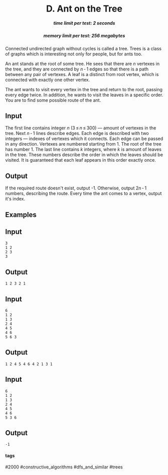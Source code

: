 <h1 style='text-align: center;'> D. Ant on the Tree</h1>

<h5 style='text-align: center;'>time limit per test: 2 seconds</h5>
<h5 style='text-align: center;'>memory limit per test: 256 megabytes</h5>

Connected undirected graph without cycles is called a tree. Trees is a class of graphs which is interesting not only for people, but for ants too.

An ant stands at the root of some tree. He sees that there are *n* vertexes in the tree, and they are connected by *n* - 1 edges so that there is a path between any pair of vertexes. A leaf is a distinct from root vertex, which is connected with exactly one other vertex.

The ant wants to visit every vertex in the tree and return to the root, passing every edge twice. In addition, he wants to visit the leaves in a specific order. You are to find some possible route of the ant.

## Input

The first line contains integer *n* (3 ≤ *n* ≤ 300) — amount of vertexes in the tree. Next *n* - 1 lines describe edges. Each edge is described with two integers — indexes of vertexes which it connects. Each edge can be passed in any direction. Vertexes are numbered starting from 1. The root of the tree has number 1. The last line contains *k* integers, where *k* is amount of leaves in the tree. These numbers describe the order in which the leaves should be visited. It is guaranteed that each leaf appears in this order exactly once.

## Output

If the required route doesn't exist, output -1. Otherwise, output 2*n* - 1 numbers, describing the route. Every time the ant comes to a vertex, output it's index.

## Examples

## Input


```
3  
1 2  
2 3  
3  

```
## Output


```
1 2 3 2 1 
```
## Input


```
6  
1 2  
1 3  
2 4  
4 5  
4 6  
5 6 3  

```
## Output


```
1 2 4 5 4 6 4 2 1 3 1 
```
## Input


```
6  
1 2  
1 3  
2 4  
4 5  
4 6  
5 3 6  

```
## Output


```
-1  

```


#### tags 

#2000 #constructive_algorithms #dfs_and_similar #trees 